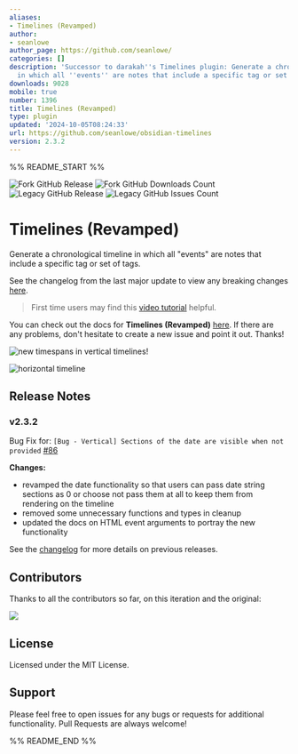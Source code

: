 ```yaml
---
aliases:
- Timelines (Revamped)
author:
- seanlowe
author_page: https://github.com/seanlowe/
categories: []
description: 'Successor to darakah''s Timelines plugin: Generate a chronological timeline
  in which all ''events'' are notes that include a specific tag or set of tags.'
downloads: 9028
mobile: true
number: 1396
title: Timelines (Revamped)
type: plugin
updated: '2024-10-05T08:24:33'
url: https://github.com/seanlowe/obsidian-timelines
version: 2.3.2
---
```


%% README_START %%

![Fork GitHub Release](https://img.shields.io/github/v/release/seanlowe/obsidian-timelines)
![Fork GitHub Downloads Count](https://img.shields.io/github/downloads/seanlowe/obsidian-timelines/total)
![Legacy GitHub Release](https://img.shields.io/github/v/release/Darakah/obsidian-timelines?label=Last%20Legacy%20Release&color=red)
![Legacy GitHub Issues Count](https://img.shields.io/github/issues/Darakah/obsidian-timelines?label=Legacy%20Issues)

# Timelines (Revamped)

Generate a chronological timeline in which all "events" are notes that include a specific tag or set of tags.

See the changelog from the last major update to view any breaking changes [here](./changelog.md#v200).

> First time users may find this [video tutorial](https://www.youtube.com/watch?v=4SQWnjniQAE) helpful.

You can check out the docs for **Timelines (Revamped)** [here](https://seanlowe.github.io/obsidian-timelines). If there are any problems, don't hesitate to create a new issue and point it out. Thanks!

![new timespans in vertical timelines!](https://raw.githubusercontent.com/seanlowe/obsidian-timelines/HEAD/docs/assets/images/vertical-time-spans.png)

![horizontal timeline](https://raw.githubusercontent.com/seanlowe/obsidian-timelines/HEAD/docs/assets/images/horizontal_example.png)

## Release Notes

### v2.3.2

Bug Fix for: `[Bug - Vertical] Sections of the date are visible when not provided` [#86](https://github.com/seanlowe/obsidian-timelines/issues/86)

**Changes:**
- revamped the date functionality so that users can pass date string sections as 0 or choose not pass them at all to keep them from rendering on the timeline
- removed some unnecessary functions and types in cleanup
- updated the docs on HTML event arguments to portray the new functionality

See the [changelog](./changelog.md) for more details on previous releases.

## Contributors

Thanks to all the contributors so far, on this iteration and the original:

<a href="https://github.com/seanlowe/obsidian-timelines/graphs/contributors">
  <img src="https://contrib.rocks/image?repo=seanlowe/obsidian-timelines" />
</a>

## License

Licensed under the MIT License.

## Support

Please feel free to open issues for any bugs or requests for additional functionality. Pull Requests are always welcome!


%% README_END %%